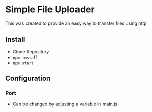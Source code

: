 # Simple File Uploader
This was created to provide an easy way to transfer files using http

## Install
- Clone Repository
- ```npm install```
- ```npm start```

## Configuration
### Port
- Can be changed by adjusting a variable in main.js
